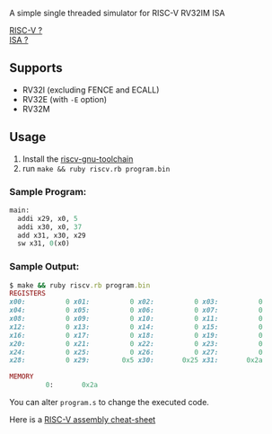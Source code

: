 A simple single threaded simulator for RISC-V RV32IM ISA

[RISC-V ?](https://en.wikipedia.org/wiki/RISC-V)  
[ISA ?](https://en.wikipedia.org/wiki/Instruction_set_architecture)

## Supports
- RV32I (excluding FENCE and ECALL)
- RV32E (with `-E` option)
- RV32M

## Usage

1. Install the [riscv-gnu-toolchain](https://github.com/riscv/riscv-gnu-toolchain)
2. run `make && ruby riscv.rb program.bin`

### Sample Program:
```ruby
main:
  addi x29, x0, 5
  addi x30, x0, 37
  add x31, x30, x29
  sw x31, 0(x0)

```

### Sample Output:
```ruby
$ make && ruby riscv.rb program.bin
REGISTERS
x00:          0 x01:          0 x02:          0 x03:          0 
x04:          0 x05:          0 x06:          0 x07:          0 
x08:          0 x09:          0 x10:          0 x11:          0 
x12:          0 x13:          0 x14:          0 x15:          0 
x16:          0 x17:          0 x18:          0 x19:          0 
x20:          0 x21:          0 x22:          0 x23:          0 
x24:          0 x25:          0 x26:          0 x27:          0 
x28:          0 x29:        0x5 x30:       0x25 x31:       0x2a 

MEMORY
         0:       0x2a
```

You can alter `program.s` to change the executed code.

Here is a [RISC-V assembly cheat-sheet](https://www.cl.cam.ac.uk/teaching/1617/ECAD+Arch/files/docs/RISCVGreenCardv8-20151013.pdf)

